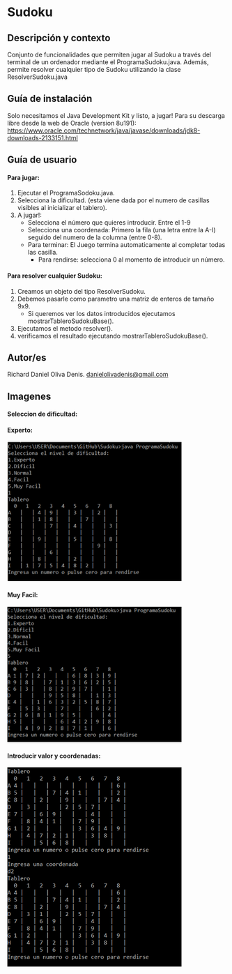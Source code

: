 # Sudoku
## Descripción y contexto 
Conjunto de funcionalidades que permiten jugar al Sudoku a través del terminal de un ordenador mediante el ProgramaSudoku.java. Además,  permite resolver cualquier tipo de Sudoku utilizando la clase ResolverSudoku.java

## Guía de instalación
Solo necesitamos el Java Development Kit y listo, a jugar! Para su descarga libre desde la web de Oracle (version 8u191): https://www.oracle.com/technetwork/java/javase/downloads/jdk8-downloads-2133151.html

## Guía de usuario

#### Para jugar: 
1. Ejecutar el ProgramaSodoku.java. 
2. Selecciona la dificultad. (esta viene dada por el numero de casillas visibles al inicializar el tablero).
3. A jugar!: 
	- Selecciona el número que quieres introducir. Entre el 1-9
	- Selecciona una coordenada: Primero la fila (una letra entre la A-I) seguido del numero de la columna (entre 0-8).
	- Para terminar: El Juego termina automaticamente al completar todas las casilla. 	
		- Para rendirse: selecciona 0 al momento de introducir un número.

#### Para resolver cualquier Sudoku: 
1. Creamos un objeto del tipo ResolverSudoku.
2. Debemos pasarle como parametro una matriz de enteros de tamaño 9x9. 
	- Si queremos ver los datos introducidos ejecutamos mostrarTableroSudokuBase(). 
3. Ejecutamos el metodo resolver(). 
4. verificamos el resultado ejecutando mostrarTableroSudokuBase().

## Autor/es
Richard Daniel Oliva Denis. danielolivadenis@gmail.com

## Imagenes
#### Seleccion de dificultad:
#### Experto:

<img src="/images/experto.png" alt="seleccionDificutadExperto" width="400"/>

#### Muy Facil:

<img src="/images/muyFacil.png" alt="seleccionDificutadMuyFacil" width="400"/>

#### Introducir valor y coordenadas:

<img src="/images/jugar.png" alt="jugar" width="400"/>

